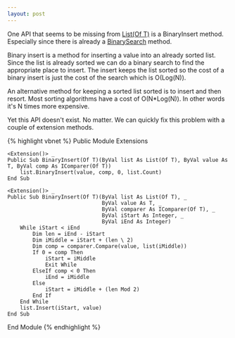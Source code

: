 ```yaml
---
layout: post
---
```

One API that seems to be missing from [List(Of T)](http://msdn2.microsoft.com/en-us/library/6sh2ey19.aspx) is a BinaryInsert method. Especially since there is already a [BinarySearch](http://msdn2.microsoft.com/en-us/library/3f90y839.aspx) method.

Binary insert is a method for inserting a value into an already sorted list.  Since the list is already sorted we can do a binary search to find the appropriate place to insert. The insert keeps the list sorted so the cost of a binary insert is just the cost of the search which is O(Log(N)).  

An alternative method for keeping a sorted list sorted is to insert and then resort. Most sorting algorithms have a cost of O(N*Log(N)). In other words it's N times more expensive.

Yet this API doesn't exist. No matter. We can quickly fix this problem with a couple of extension methods.

{% highlight vbnet %}
Public Module Extensions

    <Extension()> _
    Public Sub BinaryInsert(Of T)(ByVal list As List(Of T), ByVal value As T, ByVal comp As IComparer(Of T))
        list.BinaryInsert(value, comp, 0, list.Count)
    End Sub

    <Extension()> _
    Public Sub BinaryInsert(Of T)(ByVal list As List(Of T), _
                                  ByVal value As T, _
                                  ByVal comparer As IComparer(Of T), _
                                  ByVal iStart As Integer, _
                                  ByVal iEnd As Integer)
        While iStart < iEnd
            Dim len = iEnd - iStart
            Dim iMiddle = iStart + (len \ 2)
            Dim comp = comparer.Compare(value, list(iMiddle))
            If 0 = comp Then
                iStart = iMiddle
                Exit While
            ElseIf comp < 0 Then
                iEnd = iMiddle
            Else
                iStart = iMiddle + (len Mod 2)
            End If
        End While
        list.Insert(iStart, value)
    End Sub

End Module
{% endhighlight %}

